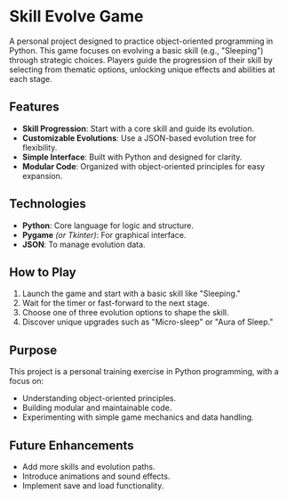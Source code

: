 # Skill Evolve Game

A personal project designed to practice object-oriented programming in Python. This game focuses on evolving a basic skill (e.g., "Sleeping") through strategic choices. Players guide the progression of their skill by selecting from thematic options, unlocking unique effects and abilities at each stage.

## Features

- **Skill Progression**: Start with a core skill and guide its evolution.
- **Customizable Evolutions**: Use a JSON-based evolution tree for flexibility.
- **Simple Interface**: Built with Python and designed for clarity.
- **Modular Code**: Organized with object-oriented principles for easy expansion.

## Technologies

- **Python**: Core language for logic and structure.
- **Pygame** *(or Tkinter)*: For graphical interface.
- **JSON**: To manage evolution data.

## How to Play

1. Launch the game and start with a basic skill like "Sleeping."
2. Wait for the timer or fast-forward to the next stage.
3. Choose one of three evolution options to shape the skill.
4. Discover unique upgrades such as "Micro-sleep" or "Aura of Sleep."

## Purpose

This project is a personal training exercise in Python programming, with a focus on:
- Understanding object-oriented principles.
- Building modular and maintainable code.
- Experimenting with simple game mechanics and data handling.

## Future Enhancements

- Add more skills and evolution paths.
- Introduce animations and sound effects.
- Implement save and load functionality.
